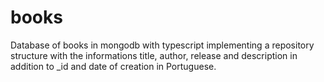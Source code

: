 # books
Database of books in mongodb with typescript implementing a repository structure with the informations title, author, release and description in addition to _id and date of creation in Portuguese.
